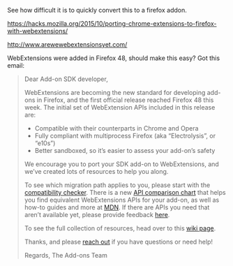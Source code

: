 See how difficult it is to quickly convert this to a firefox addon.

https://hacks.mozilla.org/2015/10/porting-chrome-extensions-to-firefox-with-webextensions/

http://www.arewewebextensionsyet.com/

WebExtensions were added in Firefox 48, should make this easy? Got this email:

> Dear Add-on SDK developer,
>
> WebExtensions are becoming the new standard for developing add-ons in
> Firefox, and the first official release reached Firefox 48 this week. The
> initial set of WebExtension APIs included in this release are:
>
> * Compatible with their counterparts in Chrome and Opera
> * Fully compliant with multiprocess Firefox (aka “Electrolysis”, or “e10s”)
> * Better sandboxed, so it’s easier to assess your add-on’s safety
>
>
> We encourage you to port your SDK add-on to WebExtensions, and we’ve created
> lots of resources to help you along.
>
> To see which migration path applies to you, please start with the
> [compatibility
> checker](https://developer.mozilla.org/en-US/Add-ons/Working_with_multiprocess_Firefox#Checking_whether_you%27re_affected).
> There is a new [API comparison
> chart](https://developer.mozilla.org/en-US/Add-ons/WebExtensions/Comparison_with_the_Add-on_SDK)
> that helps you find equivalent WebExtensions APIs for your add-on, as well as
> how-to guides and more at
> [MDN](https://developer.mozilla.org/en-US/Add-ons/WebExtensions).  If there
> are APIs you need that aren’t available yet, please provide feedback
> [here](https://wiki.mozilla.org/Add-ons/developer/communication#Managing_the_Impact).
>
> To see the full collection of resources, head over to this [wiki
> page](http://wiki.mozilla.org/Add-ons/developer/communication).
>
> Thanks, and please [reach
> out](https://wiki.mozilla.org/Add-ons#Getting_in_touch) if you have questions
> or need help!
>
> Regards,
> The Add-ons Team
